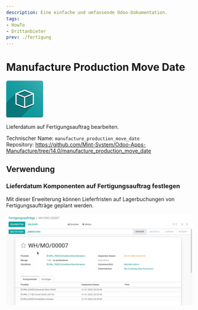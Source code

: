 ```yaml
---
description: Eine einfache und umfassende Odoo-Dokumentation.
tags:
- HowTo
- Drittanbieter
prev: ./fertigung
---
```

# Manufacture Production Move Date
![icon_oms_box](assets/icon_oms_box.png)

Lieferdatum auf Fertigungsauftrag bearbeiten.

Technischer Name: `manufacture_production_move_date`\
Repository: <https://github.com/Mint-System/Odoo-Apps-Manufacture/tree/14.0/manufacture_production_move_date>

## Verwendung

### Lieferdatum Komponenten auf Fertigungsauftrag festlegen

Mit dieser Erweiterung können Lieferfristen auf Lagerbuchungen von Fertigungsaufträge geplant werden.

![Manufacture Production Move Date](assets/Manufacture%20Production%20Move%20Date.gif)
